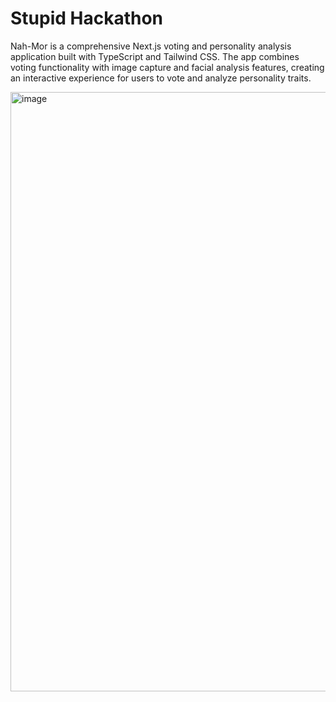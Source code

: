 # Stupid Hackathon

Nah-Mor is a comprehensive Next.js voting and personality analysis application built with TypeScript and Tailwind CSS. The app combines voting functionality with image capture and facial analysis features, creating an interactive experience for users to vote and analyze personality traits.

<img width="1706" height="959" alt="image" src="https://github.com/user-attachments/assets/e83766e3-7517-43cc-bab0-16c6acab8eb1" />
